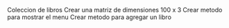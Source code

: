 Coleccion de libros
Crear una matriz de dimensiones 100 x 3
Crear metodo para mostrar el menu
Crear metodo para agregar un libro
